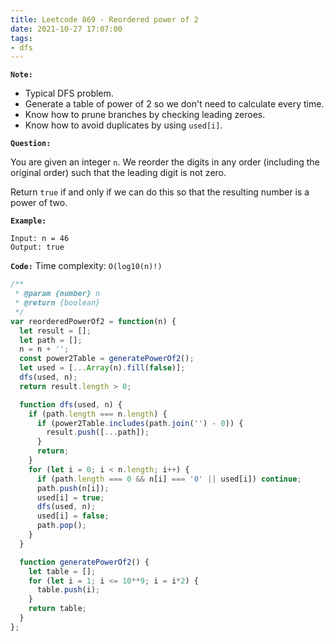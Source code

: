 ```yaml
---
title: Leetcode 869 - Reordered power of 2
date: 2021-10-27 17:07:00
tags:
- dfs
---
```

**`Note:`**
- Typical DFS problem.
- Generate a table of power of 2 so we don't need to calculate every time.
- Know how to prune branches by checking leading zeroes.
- Know how to avoid duplicates by using `used[i]`.

**`Question:`**

You are given an integer `n`. We reorder the digits in any order (including the original order) such that the leading digit is not zero.

Return `true` if and only if we can do this so that the resulting number is a power of two.

**`Example:`**
```
Input: n = 46
Output: true
```

**`Code:`**
Time complexity: `O(log10(n)!)`
```javascript
/**
 * @param {number} n
 * @return {boolean}
 */
var reorderedPowerOf2 = function(n) {
  let result = [];
  let path = [];
  n = n + '';
  const power2Table = generatePowerOf2();
  let used = [...Array(n).fill(false)];
  dfs(used, n);
  return result.length > 0;

  function dfs(used, n) {
    if (path.length === n.length) {
      if (power2Table.includes(path.join('') - 0)) {
        result.push([...path]);
      }
      return;
    } 
    for (let i = 0; i < n.length; i++) {
      if (path.length === 0 && n[i] === '0' || used[i]) continue;
      path.push(n[i]);
      used[i] = true;
      dfs(used, n);
      used[i] = false;
      path.pop();
    }
  }

  function generatePowerOf2() {
    let table = [];
    for (let i = 1; i <= 10**9; i = i*2) {
      table.push(i);
    }
    return table;
  }
};
```